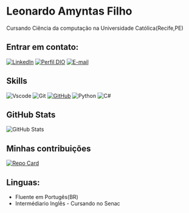 
# Leonardo Amyntas Filho
 Cursando Ciência da computação na Universidade Católica(Recife,PE)

## Entrar em contato:
[![LinkedIn](https://img.shields.io/badge/linkedin-%230077B5.svg?style=for-the-badge&logo=linkedin&logoColor=white)](www.linkedin.com/in/leonardoamffilho)
[![Perfil DIO](https://img.shields.io/badge/-%20Perfil%20na%20DIO-30A3DC?style=for-the-badge)](https://web.dio.me/users/leoamff)
[![E-mail](https://img.shields.io/badge/-Email-000?style=for-the-badge&logo=microsoft-outlook&logoColor=E94D5F)](mailto:leoamff@gmail.com)

## Skills
![Vscode](https://img.shields.io/badge/Vscode-007ACC?style=for-the-badge&logo=visual-studio-code&logoColor=white)
![Git](https://img.shields.io/badge/GIT-E44C30?style=for-the-badge&logo=git&logoColor=white)
[![GitHub](https://img.shields.io/badge/GitHub-000?style=for-the-badge&logo=github&logoColor=30A3DC)](https://docs.github.com/)
![Python](https://img.shields.io/badge/python-3670A0?style=for-the-badge&logo=python&logoColor=ffdd54)
![C#](https://img.shields.io/badge/C%23-239120?style=for-the-badge&logo=c-sharp&logoColor=white) 


## GitHub Stats

![GitHub Stats](https://github-readme-stats.vercel.app/api?username=leoamff&theme=default&bg_color=000&border_color=30A3DC&show_icons=true&icon_color=30A3DC&title_color=E94D5F&text_color=FFF)

## Minhas contribuições
[![Repo Card](https://github-readme-stats.vercel.app/api/pin/?username=leoamff&repo=Resumo&bg_color=000&border_color=30A3DC&show_icons=true&icon_color=30A3DC&title_color=E94D5F&text_color=FFF)](https://github.com/leoamff/Resumo)

## Linguas:
- Fluente em Portugês(BR)
- Intermédiario Inglês - Cursando no Senac
